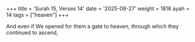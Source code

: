 +++
title = 'Surah 15, Verses 14'
date = '2025-08-27'
weight = 1816
ayah = 14
tags = ["heaven"]
+++

And even if We opened for them a gate to heaven, through which they continued to ascend,